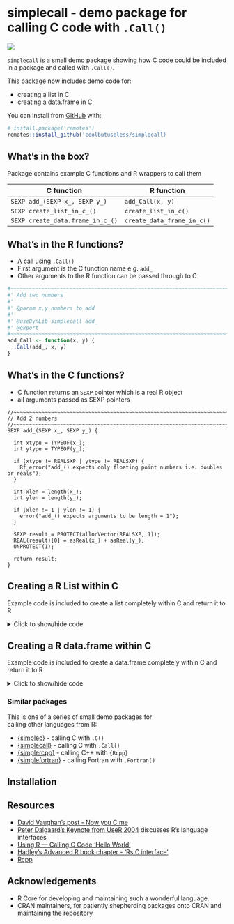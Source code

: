 
<!-- README.md is generated from README.Rmd. Please edit that file -->

# simplecall - demo package for calling C code with `.Call()`

<!-- badges: start -->

![](https://img.shields.io/badge/cool-useless-green.svg)
<!-- badges: end -->

`simplecall` is a small demo package showing how C code could be
included in a package and called with `.Call()`.

This package now includes demo code for:

  - creating a list in C
  - creating a data.frame in C

You can install from
[GitHub](https://github.com/coolbutuseless/simplecall) with:

``` r
# install.package('remotes')
remotes::install_github('coolbutuseless/simplecall)
```

## What’s in the box?

Package contains example C functions and R wrappers to call them

| C function                       | R function                 |
| -------------------------------- | -------------------------- |
| `SEXP add_(SEXP x_, SEXP y_)`    | `add_Call(x, y)`           |
| `SEXP create_list_in_c_()`       | `create_list_in_c()`       |
| `SEXP create_data.frame_in_c_()` | `create_data_frame_in_c()` |

## What’s in the R functions?

  - A call using `.Call()`
  - First argument is the C function name e.g. `add_`
  - Other arguments to the R function can be passed through to C

<!-- end list -->

``` r
#~~~~~~~~~~~~~~~~~~~~~~~~~~~~~~~~~~~~~~~~~~~~~~~~~~~~~~~~~~~~~~~~~~~~~~~~~~~~~
#' Add two numbers
#'
#' @param x,y numbers to add
#'
#' @useDynLib simplecall add_
#' @export
#~~~~~~~~~~~~~~~~~~~~~~~~~~~~~~~~~~~~~~~~~~~~~~~~~~~~~~~~~~~~~~~~~~~~~~~~~~~~~
add_Call <- function(x, y) {
  .Call(add_, x, y)
}
```

## What’s in the C functions?

  - C function returns an `SEXP` pointer which is a real R object
  - all arguments passed as SEXP pointers

<!-- end list -->

    //~~~~~~~~~~~~~~~~~~~~~~~~~~~~~~~~~~~~~~~~~~~~~~~~~~~~~~~~~~~~~~~~~~~~~~~~~~~~
    // Add 2 numbers
    //~~~~~~~~~~~~~~~~~~~~~~~~~~~~~~~~~~~~~~~~~~~~~~~~~~~~~~~~~~~~~~~~~~~~~~~~~~~~
    SEXP add_(SEXP x_, SEXP y_) {
    
      int xtype = TYPEOF(x_);
      int ytype = TYPEOF(y_);
    
      if (xtype != REALSXP | ytype != REALSXP) {
        Rf_error("add_() expects only floating point numbers i.e. doubles or reals");
      }
    
      int xlen = length(x_);
      int ylen = length(y_);
    
      if (xlen != 1 | ylen != 1) {
        error("add_() expects arguments to be length = 1");
      }
    
      SEXP result = PROTECT(allocVector(REALSXP, 1));
      REAL(result)[0] = asReal(x_) + asReal(y_);
      UNPROTECT(1);
    
      return result;
    }

## Creating a R List within C

Example code is included to create a list completely within C and return
it to R

<details>

<summary> Click to show/hide code </summary>

``` c
//~~~~~~~~~~~~~~~~~~~~~~~~~~~~~~~~~~~~~~~~~~~~~~~~~~~~~~~~~~~~~~~~~~~~~~~~~~~~
// Creating a list within C and returning it to R
//
//  1. Create individual integer/real/whatever vectors
//  2. allocate a VECSXP of the correct size
//  3. assign each member into the list
//  4. create names and assign them to the list
//~~~~~~~~~~~~~~~~~~~~~~~~~~~~~~~~~~~~~~~~~~~~~~~~~~~~~~~~~~~~~~~~~~~~~~~~~~~~
SEXP create_list_in_c_() {


  //~~~~~~~~~~~~~~~~~~~~~~~~~~~~~~~~~~~~~~~~~~~~~~~~~~~~~~~~~~~~~~~~~~~~~~~~~~
  // Each member of the list gets allocated separately
  //~~~~~~~~~~~~~~~~~~~~~~~~~~~~~~~~~~~~~~~~~~~~~~~~~~~~~~~~~~~~~~~~~~~~~~~~~~
  int n = 10;

  SEXP idx_ = PROTECT(allocVector(INTSXP , n));
  SEXP x_   = PROTECT(allocVector(REALSXP, n));
  SEXP y_   = PROTECT(allocVector(REALSXP, n));


  //~~~~~~~~~~~~~~~~~~~~~~~~~~~~~~~~~~~~~~~~~~~~~~~~~~~~~~~~~~~~~~~~~~~~~~~~~~
  // Assign some dummy values into the members
  //~~~~~~~~~~~~~~~~~~~~~~~~~~~~~~~~~~~~~~~~~~~~~~~~~~~~~~~~~~~~~~~~~~~~~~~~~~
  for (int i = 0; i < n; i++) {
    INTEGER(idx_)[i] = i + 1;
    REAL(x_)[i] = i + 10;
    REAL(y_)[i] = i + 100;
  }

  //~~~~~~~~~~~~~~~~~~~~~~~~~~~~~~~~~~~~~~~~~~~~~~~~~~~~~~~~~~~~~~~~~~~~~~~~~~
  // Allocate a list with 3 members
  //~~~~~~~~~~~~~~~~~~~~~~~~~~~~~~~~~~~~~~~~~~~~~~~~~~~~~~~~~~~~~~~~~~~~~~~~~~
  SEXP list_ = PROTECT(allocVector(VECSXP, 3));

  //~~~~~~~~~~~~~~~~~~~~~~~~~~~~~~~~~~~~~~~~~~~~~~~~~~~~~~~~~~~~~~~~~~~~~~~~~~
  // Add members to the list
  //~~~~~~~~~~~~~~~~~~~~~~~~~~~~~~~~~~~~~~~~~~~~~~~~~~~~~~~~~~~~~~~~~~~~~~~~~~
  SET_VECTOR_ELT(list_,  0, idx_);
  SET_VECTOR_ELT(list_,  1, x_);
  SET_VECTOR_ELT(list_,  2, y_);

  //~~~~~~~~~~~~~~~~~~~~~~~~~~~~~~~~~~~~~~~~~~~~~~~~~~~~~~~~~~~~~~~~~~~~~~~~~~
  // Set the names on the list.
  //~~~~~~~~~~~~~~~~~~~~~~~~~~~~~~~~~~~~~~~~~~~~~~~~~~~~~~~~~~~~~~~~~~~~~~~~~~
  SEXP names = PROTECT(allocVector(STRSXP, 3));
  SET_STRING_ELT(names,  0, mkChar("idx"));
  SET_STRING_ELT(names,  1, mkChar("x"));
  SET_STRING_ELT(names,  2, mkChar("y"));
  setAttrib(list_, R_NamesSymbol, names);

  UNPROTECT(5);
  return list_;
}
```

</details>

## Creating a R data.frame within C

Example code is included to create a data.frame completely within C and
return it to R

<details>

<summary> Click to show/hide code </summary>

``` c
//~~~~~~~~~~~~~~~~~~~~~~~~~~~~~~~~~~~~~~~~~~~~~~~~~~~~~~~~~~~~~~~~~~~~~~~~~~~~
// Creating a data.frame within C and returning it to R
//
//  1. Create individual integer/real/whatever vectors
//  2. allocate a VECSXP of the correct size
//  3. assign each member into the data.frame
//  4. create names and assign them to the data.frame
//  5. set the class to "data.frame"
//  6. set rownames on the data.frame
//~~~~~~~~~~~~~~~~~~~~~~~~~~~~~~~~~~~~~~~~~~~~~~~~~~~~~~~~~~~~~~~~~~~~~~~~~~~~
SEXP create_data_frame_in_c_() {


  //~~~~~~~~~~~~~~~~~~~~~~~~~~~~~~~~~~~~~~~~~~~~~~~~~~~~~~~~~~~~~~~~~~~~~~~~~~
  // Each member of the list gets allocated separately
  //~~~~~~~~~~~~~~~~~~~~~~~~~~~~~~~~~~~~~~~~~~~~~~~~~~~~~~~~~~~~~~~~~~~~~~~~~~
  int n = 10;

  SEXP idx_ = PROTECT(allocVector(INTSXP , n));
  SEXP x_   = PROTECT(allocVector(REALSXP, n));
  SEXP y_   = PROTECT(allocVector(REALSXP, n));


  //~~~~~~~~~~~~~~~~~~~~~~~~~~~~~~~~~~~~~~~~~~~~~~~~~~~~~~~~~~~~~~~~~~~~~~~~~~
  // Assign some dummy values into the members
  //~~~~~~~~~~~~~~~~~~~~~~~~~~~~~~~~~~~~~~~~~~~~~~~~~~~~~~~~~~~~~~~~~~~~~~~~~~
  for (int i = 0; i < n; i++) {
    INTEGER(idx_)[i] = i + 1;
    REAL(x_)[i] = i + 10;
    REAL(y_)[i] = i + 100;
  }

  //~~~~~~~~~~~~~~~~~~~~~~~~~~~~~~~~~~~~~~~~~~~~~~~~~~~~~~~~~~~~~~~~~~~~~~~~~~
  // Allocate a data.frame
  //~~~~~~~~~~~~~~~~~~~~~~~~~~~~~~~~~~~~~~~~~~~~~~~~~~~~~~~~~~~~~~~~~~~~~~~~~~
  SEXP df_ = PROTECT(allocVector(VECSXP, 3));

  //~~~~~~~~~~~~~~~~~~~~~~~~~~~~~~~~~~~~~~~~~~~~~~~~~~~~~~~~~~~~~~~~~~~~~~~~~~
  // Add columns to the data.frame
  //~~~~~~~~~~~~~~~~~~~~~~~~~~~~~~~~~~~~~~~~~~~~~~~~~~~~~~~~~~~~~~~~~~~~~~~~~~
  SET_VECTOR_ELT(df_,  0, idx_);
  SET_VECTOR_ELT(df_,  1, x_);
  SET_VECTOR_ELT(df_,  2, y_);

  //~~~~~~~~~~~~~~~~~~~~~~~~~~~~~~~~~~~~~~~~~~~~~~~~~~~~~~~~~~~~~~~~~~~~~~~~~~
  // Treat the VECSXP as a data.frame rather than a list
  //~~~~~~~~~~~~~~~~~~~~~~~~~~~~~~~~~~~~~~~~~~~~~~~~~~~~~~~~~~~~~~~~~~~~~~~~~~
  SET_CLASS(df_, mkString("data.frame"));

  //~~~~~~~~~~~~~~~~~~~~~~~~~~~~~~~~~~~~~~~~~~~~~~~~~~~~~~~~~~~~~~~~~~~~~~~~~~
  // Set the names on the list.
  //~~~~~~~~~~~~~~~~~~~~~~~~~~~~~~~~~~~~~~~~~~~~~~~~~~~~~~~~~~~~~~~~~~~~~~~~~~
  SEXP names = PROTECT(allocVector(STRSXP, 3));
  SET_STRING_ELT(names,  0, mkChar("idx"));
  SET_STRING_ELT(names,  1, mkChar("x"));
  SET_STRING_ELT(names,  2, mkChar("y"));
  setAttrib(df_, R_NamesSymbol, names);

  //~~~~~~~~~~~~~~~~~~~~~~~~~~~~~~~~~~~~~~~~~~~~~~~~~~~~~~~~~~~~~~~~~~~~~~~~~~
  // Set the row.names on the list.
  // Use the shortcut as used in .set_row_names() in R
  // i.e. set rownames to c(NA_integer, -len) and it will
  // take care of the rest. This is equivalent to rownames(x) <- NULL
  //~~~~~~~~~~~~~~~~~~~~~~~~~~~~~~~~~~~~~~~~~~~~~~~~~~~~~~~~~~~~~~~~~~~~~~~~~~
  SEXP rownames = PROTECT(allocVector(INTSXP, 2));
  SET_INTEGER_ELT(rownames, 0, NA_INTEGER);
  SET_INTEGER_ELT(rownames, 1, -n);
  setAttrib(df_, R_RowNamesSymbol, rownames);

  UNPROTECT(6);
  return df_;
}
```

</details>

### Similar packages

This is one of a series of small demo packages for  
calling other languages from R:

  - [{simplec}](https://github.com/coolbutuseless/simplec) - calling C
    with `.C()`
  - [{simplecall}](https://github.com/coolbutuseless/simplecall) -
    calling C with `.Call()`
  - [{simplercpp}](https://github.com/coolbutuseless/simplercpp) -
    calling C++ with `{Rcpp}`
  - [{simplefortran}](https://github.com/coolbutuseless/simplefortran) -
    calling Fortran with `.Fortran()`

## Installation

## Resources

  - [David Vaughan’s post - Now you C
    me](https://blog.davisvaughan.com/2019/03/02/now-you-c-me/)
  - [Peter Dalgaard’s Keynote from
    UseR 2004](http://www.ci.tuwien.ac.at/Conferences/useR-2004/Keynotes/Dalgaard.pdf)
    discusses R’s language interfaces
  - [Using R — Calling C Code ‘Hello
    World’](http://mazamascience.com/WorkingWithData/?p=1067)
  - [Hadley’s Advanced R book chapter - ‘Rs C
    interface’](http://adv-r.had.co.nz/C-interface.html)
  - [Rcpp](https://cran.r-project.org/package=Rcpp)

## Acknowledgements

  - R Core for developing and maintaining such a wonderful language.
  - CRAN maintainers, for patiently shepherding packages onto CRAN and
    maintaining the repository
